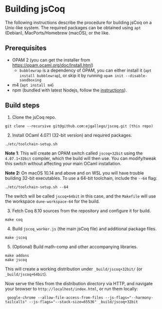 # Building jsCoq

The following instructions describe the procedure for building jsCoq
on a Unix-like system. The required packages can be obtained using
`apt` (Debian), MacPorts/Homebrew (macOS), or the like.

## Prerequisites

 * OPAM 2 (you can get the installer from https://opam.ocaml.org/doc/Install.html)
   - `bubblewrap` is a dependency of OPAM, you can either install it (`apt install bubblewrap`),
     or skip it by running `opam init --disable-sandboxing`
 * m4 (`apt install m4`)
 * npm (bundled with latest Nodejs, follow the [instructions](https://github.com/nodesource/distributions/blob/master/README.md#installation-instructions)).

## Build steps

 1. Clone the jsCoq repo.
```
git clone --recursive git@github.com:ejgallego/jscoq.git (this repo)
```
 2. Install OCaml 4.07.1 (32-bit version) and required packages.
```
./etc/toolchain-setup.sh
```
 **Note 1**: This will create an OPAM switch called `jscoq+32bit` using the
 `4.07.1+32bit` compiler, which the build will then use. You can modify/tweak
 this switch without affecting your main OCaml installation.

 **Note 2:** On macOS 10.14 and above and on WSL you will have trouble building
 32-bit executables. To use a 64-bit toolchain, include the `--64` flag:
```
./etc/toolchain-setup.sh --64
```
 The switch will be called `jscoq+64bit` in this case, and the `Makefile` will
 use the workspace `dune-workspace-64` for the build.

 3. Fetch Coq 8.10 sources from the repository and configure it for build.
```
make coq
```
 4. Build `jscoq_worker.js` (the main jsCoq file) and additional package files.
```
make jscoq
```
 5. (Optional) Build math-comp and other accompanying libraries.
```
make addons
make jscoq
```

This will create a working distribution under `_build/jscoq+32bit/` (or `_build/jscoq+64bit`).

Now serve the files from the distribution directory via HTTP, and
navigate your browser to `http://localhost/index.html`, or run them locally:
```
 google-chrome --allow-file-access-from-files --js-flags="--harmony-tailcalls" --js-flags="--stack-size=65536" _build/jscoq+32bit
```
